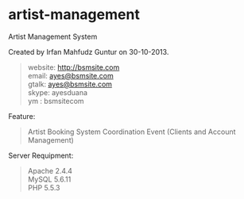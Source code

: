 artist-management
=================

Artist Management System

Created by Irfan Mahfudz Guntur on 30-10-2013.

> website: http://bsmsite.com<br />
> email: ayes@bsmsite.com<br />
> gtalk: ayes@bsmsite.com<br />
> skype: ayesduana<br />
> ym : bsmsitecom

Feature:<br />
> Artist Booking System Coordination Event (Clients and Account Management)

Server Requipment:<br />
> Apache 2.4.4<br />
> MySQL 5.6.11<br />
> PHP 5.5.3